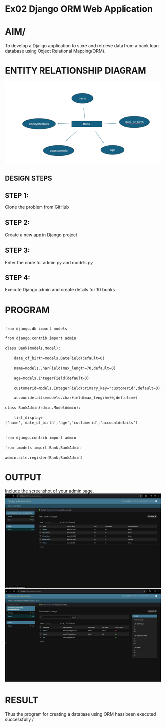 # Ex02 Django ORM Web Application

# AIM/
To develop a Django application to store and retrieve data from a bank loan database using Object Relational Mapping(ORM).

# ENTITY RELATIONSHIP DIAGRAM
![alt text](<Screenshot 2025-03-25 214231.png>)
## DESIGN STEPS
## STEP 1:
Clone the problem from GitHub

## STEP 2:
Create a new app in Django project

## STEP 3:
Enter the code for admin.py and models.py

## STEP 4:
Execute Django admin and create details for 10 books

# PROGRAM
```

from django.db import models

from django.contrib import admin

class Bank(models.Model):

    date_of_birth=models.DateField(default=0)
    
    name=models.CharField(max_length=70,default=0)
    
    age=models.IntegerField(default=0)
    
    customerid=models.IntegerField(primary_key="customerid",default=0)
    
    accountdetails=models.CharField(max_length=70,default=0)

class BankAdmin(admin.ModelAdmin):
    
    list_display=('name','date_of_birth','age','customerid','accountdetails')


from django.contrib import admin

from .models import Bank,BankAdmin

admin.site.register(Bank,BankAdmin)
```
# OUTPUT
Include the screenshot of your admin page.
![alt text](<Screenshot 2025-03-25 211359.png>)
![alt text](<Screenshot 2025-03-25 212003.png>)
# RESULT
Thus the program for creating a database using ORM hass been executed successfully
/
